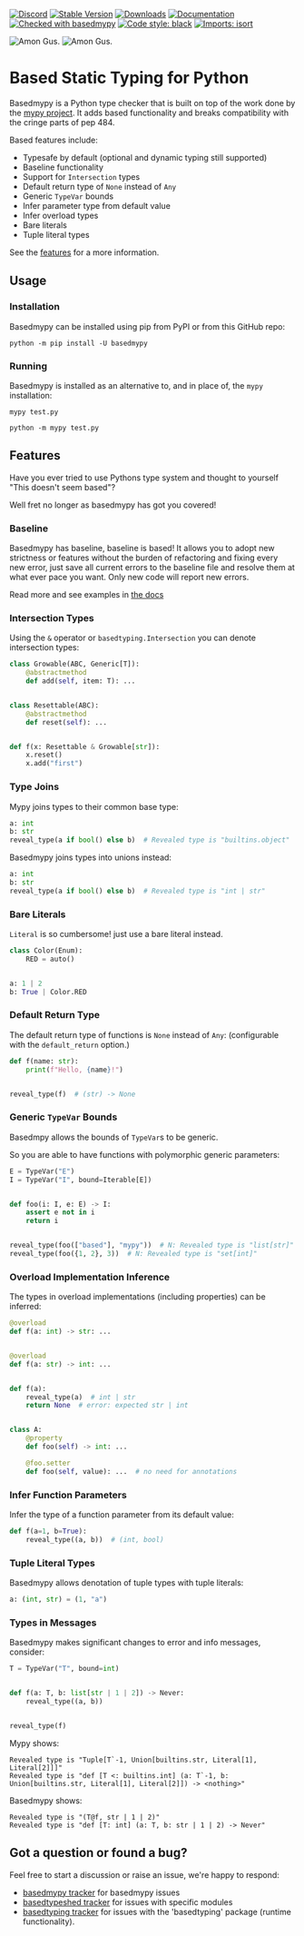 [![Discord](https://img.shields.io/discord/948915247073349673?logo=discord)](https://discord.gg/7y9upqPrk2)
[![Stable Version](https://img.shields.io/pypi/v/basedmypy?color=blue)](https://pypi.org/project/basedmypy/)
[![Downloads](https://img.shields.io/pypi/dm/basedmypy)](https://pypistats.org/packages/basedmypy)
[![Documentation](https://img.shields.io/badge/📚%20docs-blue)](https://KotlinIsland.github.io/basedmypy)
[![Checked with basedmypy](https://img.shields.io/badge/basedmypy-checked-brightgreen?labelColor=orange)](https://github.com/KotlinIsland/basedmypy)
[![Code style: black](https://img.shields.io/badge/code%20style-black-000000.svg)](https://github.com/psf/black)
[![Imports: isort](https://img.shields.io/badge/%20imports-isort-%231674b1?style=flat&labelColor=ef8336)](https://pycqa.github.io/isort/)

<!-- can't use a <picture> because it doesn't work in the app -->

![Amon Gus.](/docs/static/logo-dark.png#gh-dark-mode-only)
![Amon Gus.](/docs/static/logo-light.png#gh-light-mode-only)

# Based Static Typing for Python

Basedmypy is a Python type checker that is built on top of the work done by the
[mypy project](https://github.com/python/mypy). It adds based functionality and breaks compatibility with
the cringe parts of pep 484.

Based features include:

- Typesafe by default (optional and dynamic typing still supported)
- Baseline functionality
- Support for `Intersection` types
- Default return type of `None` instead of `Any`
- Generic `TypeVar` bounds
- Infer parameter type from default value
- Infer overload types
- Bare literals
- Tuple literal types

See the [features](#features) for a more information.

## Usage

### Installation

Basedmypy can be installed using pip from PyPI or from this GitHub repo:

    python -m pip install -U basedmypy

### Running

Basedmypy is installed as an alternative to, and in place of, the `mypy` installation:

    mypy test.py

    python -m mypy test.py

## Features

Have you ever tried to use Pythons type system and thought to yourself "This doesn't seem based"?

Well fret no longer as basedmypy has got you covered!

### Baseline

Basedmypy has baseline, baseline is based! It allows you to adopt new strictness or features
without the burden of refactoring and fixing every new error, just save all current errors to the baseline
file and resolve them at what ever pace you want. Only new code will report new errors.

Read more and see examples in [the docs](https://KotlinIsland.github.io/basedmypy/baseline)

### Intersection Types

Using the `&` operator or `basedtyping.Intersection` you can denote intersection types:

```py
class Growable(ABC, Generic[T]):
    @abstractmethod
    def add(self, item: T): ...


class Resettable(ABC):
    @abstractmethod
    def reset(self): ...


def f(x: Resettable & Growable[str]):
    x.reset()
    x.add("first")
```

### Type Joins

Mypy joins types to their common base type:

```py
a: int
b: str
reveal_type(a if bool() else b)  # Revealed type is "builtins.object"
``````

Basedmypy joins types into unions instead:

```py
a: int
b: str
reveal_type(a if bool() else b)  # Revealed type is "int | str"
```

### Bare Literals

`Literal` is so cumbersome! just use a bare literal instead.

```py
class Color(Enum):
    RED = auto()


a: 1 | 2
b: True | Color.RED
```

### Default Return Type

The default return type of functions is `None` instead of `Any`:
(configurable with the `default_return` option.)

```py
def f(name: str):
    print(f"Hello, {name}!")


reveal_type(f)  # (str) -> None
```

### Generic `TypeVar` Bounds

Basedmpy allows the bounds of `TypeVar`s to be generic.

So you are able to have functions with polymorphic generic parameters:

```py
E = TypeVar("E")
I = TypeVar("I", bound=Iterable[E])


def foo(i: I, e: E) -> I:
    assert e not in i
    return i


reveal_type(foo(["based"], "mypy"))  # N: Revealed type is "list[str]"
reveal_type(foo({1, 2}, 3))  # N: Revealed type is "set[int]"
```

### Overload Implementation Inference

The types in overload implementations (including properties) can be inferred:

```py
@overload
def f(a: int) -> str: ...


@overload
def f(a: str) -> int: ...


def f(a):
    reveal_type(a)  # int | str
    return None  # error: expected str | int


class A:
    @property
    def foo(self) -> int: ...

    @foo.setter
    def foo(self, value): ...  # no need for annotations
```

### Infer Function Parameters

Infer the type of a function parameter from its default value:

```py
def f(a=1, b=True):
    reveal_type((a, b))  # (int, bool)
```

### Tuple Literal Types

Basedmypy allows denotation of tuple types with tuple literals:

```py
a: (int, str) = (1, "a")
```

### Types in Messages

Basedmypy makes significant changes to error and info messages, consider:

```py
T = TypeVar("T", bound=int)


def f(a: T, b: list[str | 1 | 2]) -> Never:
    reveal_type((a, b))


reveal_type(f)
```

Mypy shows:

```
Revealed type is "Tuple[T`-1, Union[builtins.str, Literal[1], Literal[2]]]"
Revealed type is "def [T <: builtins.int] (a: T`-1, b: Union[builtins.str, Literal[1], Literal[2]]) -> <nothing>"
```

Basedmypy shows:

```
Revealed type is "(T@f, str | 1 | 2)"
Revealed type is "def [T: int] (a: T, b: str | 1 | 2) -> Never"
```

Got a question or found a bug?
----------------------------------

Feel free to start a discussion or raise an issue, we're happy to respond:

- [basedmypy tracker](https://github.com/KotlinIsland/basedmypy/issues)
  for basedmypy issues
- [basedtypeshed tracker](https://github.com/KotlinIsland/basedtypeshed/issues)
  for issues with specific modules
- [basedtyping tracker](https://github.com/KotlinIsland/basedtyping/issues)
  for issues with the 'basedtyping' package (runtime functionality).
